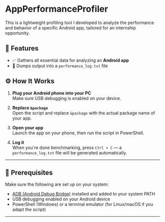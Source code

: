 # AppPerformanceProfiler

This is a lightweight profiling tool I developed to analyze the performance and behavior of a specific Android app, tailored for an internship opportunity.

## 🧰 Features

* ✅ Gathers all essential data for analyzing an **Android app**
* 🚀 Dumps output into a `performance_log.txt` file

## ⚙️ How It Works

1. **Plug your Android phone into your PC**  
   Make sure USB debugging is enabled on your device.

2. **Replace `&package`**  
   Open the script and replace `&package` with the actual package name of your app.

3. **Open your app**  
   Launch the app on your phone, then run the script in PowerShell.

4. **Log it**  
   When you're done benchmarking, press `Ctrl + C` — a `performance_log.txt` file will be generated automatically.

---

## 🔧 Prerequisites

Make sure the following are set up on your system:

- [ADB (Android Debug Bridge)](https://developer.android.com/tools/adb) installed and added to your system PATH
- USB debugging enabled on your Android device
- PowerShell (Windows) or a terminal emulator (for Linux/macOS if you adapt the script)

---
